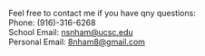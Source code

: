 Feel free to contact me if you have qny questions: <br>
Phone: (916)-316-6268 <br>
School Email: nsnham@ucsc.edu <br>
Personal Email: 8nham8@gmail.com
